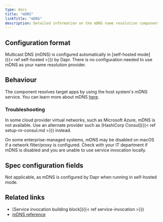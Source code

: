 ```yaml
---
type: docs
title: "mDNS"
linkTitle: "mDNS"
description: Detailed information on the mDNS name resolution component
---
```


## Configuration format

Multicast DNS (mDNS) is configured automatically in [self-hosted mode]({{< ref self-hosted >}}) by Dapr. There is no configuration needed to use mDNS as your name resolution provider.

## Behaviour

The component resolves target apps by using the host system's mDNS service. You can learn more about mDNS [here](https://en.wikipedia.org/wiki/Multicast_DNS).

### Troubleshooting

In some cloud provider virtual networks, such as Microsoft Azure, mDNS is not available. Use an alternate provider such as [HashiCorp Consul]({{< ref setup-nr-consul.md >}}) instead.

On some enterprise-managed systems, mDNS may be disabled on macOS if a network filter/proxy is configured. Check with your IT department if mDNS is disabled and you are unable to use service invocation locally.

## Spec configuration fields

Not applicable, as mDNS is configured by Dapr when running in self-hosted mode.

## Related links

- [Service invocation building block]({{< ref service-invocation >}})
- [mDNS reference](https://en.wikipedia.org/wiki/Multicast_DNS)